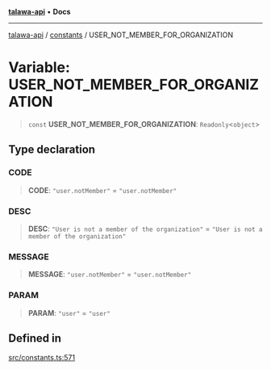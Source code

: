 [**talawa-api**](../../README.md) • **Docs**

***

[talawa-api](../../modules.md) / [constants](../README.md) / USER\_NOT\_MEMBER\_FOR\_ORGANIZATION

# Variable: USER\_NOT\_MEMBER\_FOR\_ORGANIZATION

> `const` **USER\_NOT\_MEMBER\_FOR\_ORGANIZATION**: `Readonly`\<`object`\>

## Type declaration

### CODE

> **CODE**: `"user.notMember"` = `"user.notMember"`

### DESC

> **DESC**: `"User is not a member of the organization"` = `"User is not a member of the organization"`

### MESSAGE

> **MESSAGE**: `"user.notMember"` = `"user.notMember"`

### PARAM

> **PARAM**: `"user"` = `"user"`

## Defined in

[src/constants.ts:571](https://github.com/PalisadoesFoundation/talawa-api/blob/6712e9940a5702665afc506fa9f6e9d7e1dc7991/src/constants.ts#L571)
